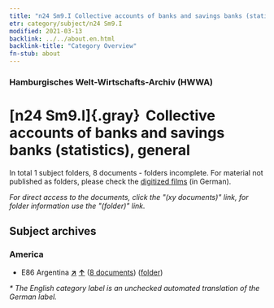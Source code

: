 ```yaml
---
title: "n24 Sm9.I Collective accounts of banks and savings banks (statistics), general"
etr: category/subject/n24 Sm9.I
modified: 2021-03-13
backlink: ../../about.en.html
backlink-title: "Category Overview"
fn-stub: about
---
```


### Hamburgisches Welt-Wirtschafts-Archiv (HWWA)
# [n24 Sm9.I]{.gray}&#8201; Collective accounts of banks and savings banks (statistics), general&#160; 





In total 1 subject folders, 8 documents - folders incomplete.
For material not published as folders, please check the [digitized films](/film/h1_sh) (in German).

_For direct access to the documents, click the "(xy documents)" link, for folder information use the "(folder)" link._

## Subject archives



### America

- E86 Argentina [**&nearr;**](../../../geo/i/141692/about.en.html "Argentina (all folders)") [**&uarr;**](../../../geo/about.en.html#E86 "Country category system") (<a href="https://pm20.zbw.eu/dfgview/sh/141692,145368" title="about: Argentina : Collective accounts of banks and savings banks (statistics), general" target="_blank">8 documents</a>) ([folder](../../../../folder/sh/1416xx/141692/1453xx/145368/about.en.html))


_* The English category label is an unchecked automated translation of the German label._

